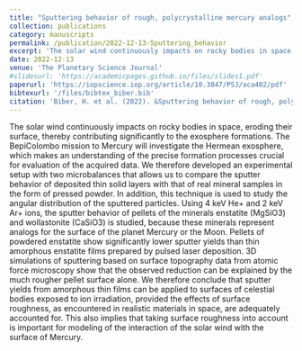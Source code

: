 ```yaml
---
title: "Sputtering behavior of rough, polycrystalline mercury analogs"
collection: publications
category: manuscripts
permalink: /publication/2022-12-13-Sputtering_behavior
excerpt: 'The solar wind continuously impacts on rocky bodies in space, eroding their surface, thereby contributing significantly to the exosphere formations. The BepiColombo mission to Mercury will investigate the Hermean exosphere, which makes an understanding of the precise formation processes crucial for evaluation of the acquired data. We therefore developed an experimental setup with two microbalances that allows us to compare the sputter behavior of deposited thin solid layers with that of real mineral samples in the form of pressed powder. In addition, this technique is used to study the angular distribution of the sputtered particles. Using 4 keV He+ and 2 keV Ar+ ions, the sputter behavior of pellets of the minerals enstatite (MgSiO3) and wollastonite (CaSiO3) is studied, because these minerals represent analogs for the surface of the planet Mercury or the Moon. Pellets of powdered enstatite show significantly lower sputter yields than thin amorphous enstatite films prepared by pulsed laser deposition. 3D simulations of sputtering based on surface topography data from atomic force microscopy show that the observed reduction can be explained by the much rougher pellet surface alone. We therefore conclude that sputter yields from amorphous thin films can be applied to surfaces of celestial bodies exposed to ion irradiation, provided the effects of surface roughness, as encountered in realistic materials in space, are adequately accounted for. This also implies that taking surface roughness into account is important for modeling of the interaction of the solar wind with the surface of Mercury.'
date: 2022-12-13
venue: 'The Planetary Science Journal'
#slidesurl: 'https://academicpages.github.io/files/slides1.pdf'
paperurl: 'https://iopscience.iop.org/article/10.3847/PSJ/aca402/pdf'
bibtexurl: '/files/bibtex_biber.bib'
citation: 'Biber, H. et al. (2022). &Sputtering behavior of rough, polycrystalline mercury analogs.&quot; <i>The Planetary Science Journal</i>. 3:271.'
---
```

The solar wind continuously impacts on rocky bodies in space, eroding their surface, thereby contributing significantly to the exosphere formations. The BepiColombo mission to Mercury will investigate the Hermean exosphere, which makes an understanding of the precise formation processes crucial for evaluation of the acquired data. We therefore developed an experimental setup with two microbalances that allows us to compare the sputter behavior of deposited thin solid layers with that of real mineral samples in the form of pressed powder. In addition, this technique is used to study the angular distribution of the sputtered particles. Using 4 keV He+ and 2 keV Ar+ ions, the sputter behavior of pellets of the minerals enstatite (MgSiO3) and wollastonite (CaSiO3) is studied, because these minerals represent analogs for the surface of the planet Mercury or the Moon. Pellets of powdered enstatite show significantly lower sputter yields than thin amorphous enstatite films prepared by pulsed laser deposition. 3D simulations of sputtering based on surface topography data from atomic force microscopy show that the observed reduction can be explained by the much rougher pellet surface alone. We therefore conclude that sputter yields from amorphous thin films can be applied to surfaces of celestial bodies exposed to ion irradiation, provided the effects of surface roughness, as encountered in realistic materials in space, are adequately accounted for. This also implies that taking surface roughness into account is important for modeling of the interaction of the solar wind with the surface of Mercury.
